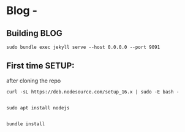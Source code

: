 # Blog - 

## Building BLOG
```
sudo bundle exec jekyll serve --host 0.0.0.0 --port 9091

```


## First time SETUP:

after cloning the repo

```
curl -sL https://deb.nodesource.com/setup_16.x | sudo -E bash -

```

```

sudo apt install nodejs
```

```

bundle install
```
